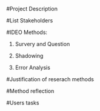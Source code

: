#Project Description

#List Stakeholders

#IDEO Methods:
1. Survery and Question

2. Shadowing

3. Error Analysis 

#Justification of reserach methods 


#Method reflection 

#Users tasks 

